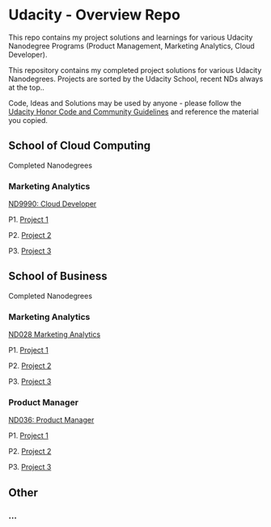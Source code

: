 # Udacity - Overview Repo
This repo contains my project solutions and learnings for various Udacity Nanodegree Programs (Product Management, Marketing Analytics, Cloud Developer).

This repository contains my completed project solutions for various Udacity Nanodegrees. Projects are sorted by the Udacity School, recent NDs always at the top..

Code, Ideas and Solutions may be used by anyone - please follow the [Udacity Honor Code and Community Guidelines](https://www.udacity.com/legal/en-eu/community-guidelines) and reference the material you copied.

## School of Cloud Computing
Completed Nanodegrees

### Marketing Analytics
[ND9990: Cloud Developer](https://www.udacity.com/course/cloud-developer-nanodegree--nd9990)

P1. [Project 1](https://github.com)

P2. [Project 2](https://github.com)

P3. [Project 3](https://github.com)

## School of Business
Completed Nanodegrees

### Marketing Analytics
[ND028 Marketing Analytics](https://www.udacity.com/course/marketing-analytics-nanodegree--nd028)

P1. [Project 1](https://github.com)

P2. [Project 2](https://github.com)

P3. [Project 3](https://github.com)

### Product Manager
[ND036: Product Manager](https://www.udacity.com/course/product-manager-nanodegree--nd036)

P1. [Project 1](https://github.com)

P2. [Project 2](https://github.com)

P3. [Project 3](https://github.com)

## Other
### ...
